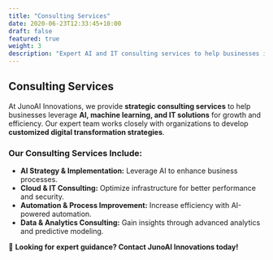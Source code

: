 ```yaml
---
title: "Consulting Services"
date: 2020-06-23T12:33:45+10:00
draft: false
featured: true
weight: 3
description: "Expert AI and IT consulting services to help businesses innovate and grow."
---
```


## Consulting Services

At JunoAI Innovations, we provide **strategic consulting services** to help businesses leverage **AI, machine learning, and IT solutions** for growth and efficiency. Our expert team works closely with organizations to develop **customized digital transformation strategies**.

### Our Consulting Services Include:

- **AI Strategy & Implementation:** Leverage AI to enhance business processes.
- **Cloud & IT Consulting:** Optimize infrastructure for better performance and security.
- **Automation & Process Improvement:** Increase efficiency with AI-powered automation.
- **Data & Analytics Consulting:** Gain insights through advanced analytics and predictive modeling.

🚀 **Looking for expert guidance? Contact JunoAI Innovations today!**
